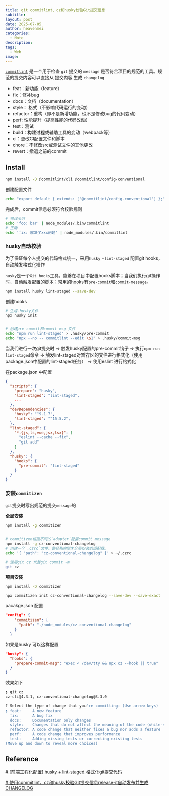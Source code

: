 ```yaml
---
title: git commitlint、cz和husky校验Git提交信息
subtitle: 
layout: post
date: 2025-07-05
author: heavenmei
categories:
  - Note
description: 
tags:
  - Web
image:
---
```

[`commitlint`](https://commitlint.js.org/) 是一个用于检查 `git` 提交的 `message` 是否符合项目的规范的工具。规范的提交内容可以直接从 提交内容 生成 `changelog`
- feat：新功能（feature）
- fix：修补bug
- docs：文档（documentation）
- style： 格式（不影响代码运行的变动）
- refactor：重构（即不是新增功能，也不是修改bug的代码变动）
- perf: 性能提升（提高性能的代码改动）
- test：测试
- build：构建过程或辅助工具的变动（webpack等）
- ci：更改CI配置文件和脚本
- chore：不修改src或测试文件的其他更改
- revert：撤退之前的commit


## Install

```bash
npm install -D @commitlint/cli @commitlint/config-conventional
```

创建配置文件
```bash
echo "export default { extends: ['@commitlint/config-conventional'] };" > commitlint.config.js
```


完成后，commit信息必须符合校验规则
```bash
# 错误示范
echo 'foo: bar' | node_modules/.bin/commitlint
# 正确
echo 'fix: 解决了xxx问题' | node_modules/.bin/commitlint
```



### husky自动校验

为了保证每个人提交的代码格式统一，采用`husky` +`lint-staged` 配置git hooks，自动触发格式化操作

`husky`是一个`Git hooks`工具，能够在项目中配置hooks脚本；当我们执行git操作时，自动触发配置的脚本；常用的hooks有`pre-commit`和`commit-message`。

```bash
npm install husky lint-staged --save-dev
```


创建hooks
```bash
# 生成.husky文件
npx husky init


# 创建pre-commit和commit-msg 文件
echo "npm run lint-staged" > .husky/pre-commit
echo "npx --no -- commitlint --edit \$1" > .husky/commit-msg
```

当我们进行一次git提交时 => 触发husky配置的pre-commit钩子 => 执行`npm run lint-staged`命令 => 触发lint-staged对暂存区的文件进行格式化（使用package.json中配置的lint-staged任务） => 使用eslint 进行格式化

在package.json 中配置
```json
{
  "scripts": {
    "prepare": "husky",
    "lint-staged": "lint-staged",
    ...
  },
  "devDependencies": {
    "husky": "^9.1.7",
    "lint-staged": "^15.5.2",
  },
  "lint-staged": {
    "*.{js,ts,vue,jsx,tsx}": [
      "eslint --cache --fix",
      "git add"
    ]
  },
  "husky": {
    "hooks": {
      "pre-commit": "lint-staged"
    }
  }
}

```


### 安装`commitizen`
`git`提交时写出规范的提交`message`的


**全局安装**
```bash
npm install -g commitizen


# commitizen根据不同的`adapter`配置commit message 
npm install -g cz-conventional-changelog 
# 创建一个`.czrc`文件。路径指向刚才全局安装的适配器。
echo '{ "path": "cz-conventional-changelog" }' > ~/.czrc

# 使用git cz 代替git commit -m 
git cz
```



**项目安装**

```bash
npm install -D commitizen

npx commitizen init cz-conventional-changelog --save-dev --save-exact

```


pacakge.json 配置
```json
"config": {
    "commitizen": {
      "path": "./node_modules/cz-conventional-changelog"
    }
  }
```
如果是husky 可以这样配置
```json
"husky": {
  "hooks": {
    "prepare-commit-msg": "exec < /dev/tty && npx cz --hook || true"
  }
}
```


效果如下
```bash
❯ git cz
cz-cli@4.3.1, cz-conventional-changelog@3.3.0

? Select the type of change that you're committing: (Use arrow keys)
❯ feat:     A new feature 
  fix:      A bug fix 
  docs:     Documentation only changes 
  style:    Changes that do not affect the meaning of the code (white-space, formatting, missing semi-colons, etc) 
  refactor: A code change that neither fixes a bug nor adds a feature 
  perf:     A code change that improves performance 
  test:     Adding missing tests or correcting existing tests 
(Move up and down to reveal more choices)

```

## Reference
[# [前端工程化配置] husky + lint-staged 格式化git提交代码](https://juejin.cn/post/7085534305249656862)


[# 使用commitlint、cz和husky校验Git提交信息release-it自动发布并生成 CHANGELOG](https://juejin.cn/post/7218459472919232570)